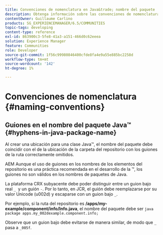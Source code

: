 ```yaml
---
title: Convenciones de nomenclatura en Java&trade; nombre del paquete
description: Obtenga información sobre las convenciones de nomenclatura y el uso de guiones en el nombre del paquete Java&trade;.
contentOwner: Guillaume Carlino
products: SG_EXPERIENCEMANAGER/6.5/COMMUNITIES
topic-tags: developing
content-type: reference
exl-id: 863900c3-5fe8-41a3-a151-466d0c62eeea
solution: Experience Manager
feature: Communities
role: Developer
source-git-commit: 1f56c99980846400cfde8fa4e9a55e885bc2258d
workflow-type: tm+mt
source-wordcount: '142'
ht-degree: 1%

---
```


# Convenciones de nomenclatura {#naming-conventions}

## Guiones en el nombre del paquete Java™ {#hyphens-in-java-package-name}

Al crear una ubicación para una clase Java™, el nombre del paquete debe coincidir con el de la ubicación de la carpeta del repositorio con los guiones de la ruta correctamente omitidos.

AEM Aunque el uso de guiones en los nombres de los elementos del repositorio es una práctica recomendada en el desarrollo de la ™, los guiones no son válidos en los nombres de paquetes de Java.

La plataforma CRX subyacente debe poder distinguir entre un guion bajo real `_ `y un guión `-`. Por lo tanto, en JCR, el guión debe reemplazarse por su valor Unicode (u002d) y escaparse con un guion bajo `_`.

Por ejemplo, si la ruta del repositorio es **/apps/my-example/component/info/Info.java**, el nombre del paquete debe ser `java package apps.my_002dexample.component.info;`

Observe que un guion bajo debe evitarse de manera similar, de modo que `_` pasa a `_005f`.
